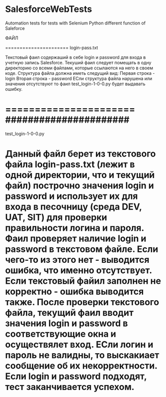 # SalesforceWebTests
 Automation tests for tests with Selenium Python different function of Saleforce

 ФАЙЛ

======================
login-pass.txt

Текстовый фаил содержаший в себе login и password для входа в учетную запись Salesforce.
Текуший фаил следует помещать в одну директорию со всеми файлами, которые ссылаются на него в своем коде.
Структура файла должна иметь следущий вид:
Первая строка - login
Вторая строка - password
ЕСли структура файла нарушена или значения отсутствуют то фаил test_login-1-0-0.py будет выдавать ошибку.

======================
######################
======================
test_login-1-0-0.py

Данный файл берет из текстового файла login-pass.txt (лежит в одной директории, что и текущий файл) построчно значения login и password и использует их для входа в песочницу (среда DEV, UAT, SIT) для проверки правильности логина и пароля. Фаил проверяет наличие login и password в текстовом файле. Если чего-то из этого нет - выводится ошибка, что именно отсутствует. Если текстовый файил заполнен не корректно - ошибка выводится также. После проверки текстового файла, текущий фаил вводит значения login и password в соответствующие окна и осуществялет вход. ЕСли логин и пароль не валидны, то выскакиает сообщение об их некорректности. Если login и password подходят, тест заканчивается успехом.
======================


